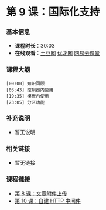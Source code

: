 第 9 课：国际化支持
==========================

### 基本信息

- **课程时长**：30:03
- **在线观看**：[土豆网](http://www.tudou.com/programs/view/Mic4x6lwNzo/) [优才网](http://www.ucai.cn/course/chapter/69/3267/6814) [网易云课堂](http://study.163.com/course/courseLearn.htm?courseId=328001#/learn/video?lessonId=652055&courseId=328001)

### 课程大纲

	[00:00] 知识回顾
	[03:43] 控制器内使用
	[19:35] 模板内使用
	[23:05] 分区功能
	
### 补充说明

- 暂无说明

### 相关链接

- 暂无链接

### 课程链接

- [第 8 课：文章附件上传](../lecture8/lecture8.md)
- [第 10 课：自建 HTTP 中间件](../lecture10/lecture10.md)
